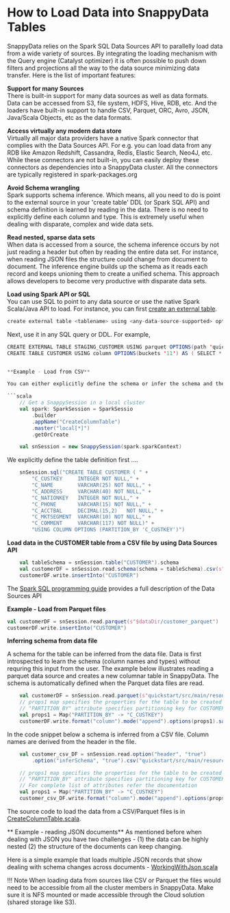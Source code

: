 <a id="howto-load"></a>
# How to Load Data into SnappyData Tables

SnappyData relies on the Spark SQL Data Sources API to parallelly load data from a wide variety of sources. By integrating the loading mechanism with the Query engine (Catalyst optimizer) it is often possible to push down filters and projections all the way to the data source minimizing data transfer. Here is the list of important features:

**Support for many Sources** </br>There is built-in support for many data sources as well as data formats. Data can be accessed from S3, file system, HDFS, Hive, RDB, etc. And the loaders have built-in support to handle CSV, Parquet, ORC, Avro, JSON, Java/Scala Objects, etc as the data formats. 

**Access virtually any modern data store**</br> Virtually all major data providers have a native Spark connector that complies with the Data Sources API. For e.g. you can load data from any RDB like Amazon Redshift, Cassandra, Redis, Elastic Search, Neo4J, etc. While these connectors are not built-in, you can easily deploy these connectors as dependencies into a SnappyData cluster. All the connectors are typically registered in spark-packages.org

**Avoid Schema wrangling** </br>Spark supports schema inference. Which means, all you need to do is point to the external source in your 'create table' DDL (or Spark SQL API) and schema definition is learned by reading in the data. There is no need to explicitly define each column and type. This is extremely useful when dealing with disparate, complex and wide data sets. 

**Read nested, sparse data sets**</br> When data is accessed from a source, the schema inference occurs by not just reading a header but often by reading the entire data set. For instance, when reading JSON files the structure could change from document to document. The inference engine builds up the schema as it reads each record and keeps unioning them to create a unified schema. This approach allows developers to become very productive with disparate data sets.

**Load using Spark API or SQL** </br> You can use SQL to point to any data source or use the native Spark Scala/Java API to load. 
For instance, you can first [create an external table](../reference/sql_reference/create-external-table.md). 

```scala
create external table <tablename> using <any-data-source-supported> options <options>
```

Next, use it in any SQL query or DDL. For example,

```scala
CREATE EXTERNAL TABLE STAGING_CUSTOMER USING parquet OPTIONS(path 'quickstart/src/main/resources/customerparquet')
CREATE TABLE CUSTOMER USING column OPTIONS(buckets '11') AS ( SELECT * FROM STAGING_CUSTOMER)```


**Example - Load from CSV**

You can either explicitly define the schema or infer the schema and the column data types. To infer the column names, we need the CSV header to specify the names. In this example we don't have the names, so we explicitly define the schema. 

```scala
    // Get a SnappySession in a local cluster
    val spark: SparkSession = SparkSessio
        .builder
        .appName("CreateColumnTable")
        .master("local[*]")
        .getOrCreate

    val snSession = new SnappySession(spark.sparkContext)
```

We explicitly define the table definition first ....

```scala
    snSession.sql("CREATE TABLE CUSTOMER ( " +
        "C_CUSTKEY     INTEGER NOT NULL," +
        "C_NAME        VARCHAR(25) NOT NULL," +
        "C_ADDRESS     VARCHAR(40) NOT NULL," +
        "C_NATIONKEY   INTEGER NOT NULL," +
        "C_PHONE       VARCHAR(15) NOT NULL," +
        "C_ACCTBAL     DECIMAL(15,2)   NOT NULL," +
        "C_MKTSEGMENT  VARCHAR(10) NOT NULL," +
        "C_COMMENT     VARCHAR(117) NOT NULL)" +
        "USING COLUMN OPTIONS (PARTITION_BY 'C_CUSTKEY')")
```

**Load data in the CUSTOMER table from a CSV file by using Data Sources API**

```scala
    val tableSchema = snSession.table("CUSTOMER").schema
    val customerDF = snSession.read.schema(schema = tableSchema).csv(s"$dataFolder/customer.csv")
    customerDF.write.insertInto("CUSTOMER")
```

The [Spark SQL programming guide](https://spark.apache.org/docs/2.1.1/sql-programming-guide.html#data-sources) provides a full description of the Data Sources API 

**Example - Load from Parquet files**

```scala
val customerDF = snSession.read.parquet(s"$dataDir/customer_parquet")
customerDF.write.insertInto("CUSTOMER")
```

**Inferring schema from data file**

A schema for the table can be inferred from the data file. Data is first introspected to learn the schema (column names and types) without requring this input from the user. The example below illustrates reading a parquet data source and creates a new columnar table in SnappyData. The schema is automatically defined when the Parquet data files are read. 

```scala
    val customerDF = snSession.read.parquet(s"quickstart/src/main/resources/customerparquet")
    // props1 map specifies the properties for the table to be created
    // "PARTITION_BY" attribute specifies partitioning key for CUSTOMER table(C_CUSTKEY)
    val props1 = Map("PARTITION_BY" -> "C_CUSTKEY")
    customerDF.write.format("column").mode("append").options(props1).saveAsTable("CUSTOMER")
```

In the code snippet below a schema is inferred from a CSV file. Column names are derived from the header in the file.

```scala
    val customer_csv_DF = snSession.read.option("header", "true")
        .option("inferSchema", "true").csv("quickstart/src/main/resources/customer_with_headers.csv")

    // props1 map specifies the properties for the table to be created
    // "PARTITION_BY" attribute specifies partitioning key for CUSTOMER table(C_CUSTKEY),
    // For complete list of attributes refer the documentation
    val props1 = Map("PARTITION_BY" -> "C_CUSTKEY")
    customer_csv_DF.write.format("column").mode("append").options(props1).saveAsTable("CUSTOMER")
```

The source code to load the data from a CSV/Parquet files is in [CreateColumnTable.scala](https://github.com/SnappyDataInc/snappydata/blob/master/examples/src/main/scala/org/apache/spark/examples/snappydata/CreateColumnTable.scala). 

** Example - reading JSON documents**
As mentioned before when dealing with JSON you have two challenges - (1) the data can be highly nested (2) the structure of the documents can keep changing. 

Here is a simple example that loads multiple JSON records that show dealing with schema changes across documents -   [WorkingWithJson.scala](https://github.com/SnappyDataInc/snappydata/blob/master/examples/src/main/scala/org/apache/spark/examples/snappydata/WorkingWithJson.scala)

!!! Note
	When loading data from sources like CSV or Parquet the files would need to be accessible from all the cluster members in SnappyData. Make sure it is NFS mounted or made accessible through the Cloud solution (shared storage like S3). 
